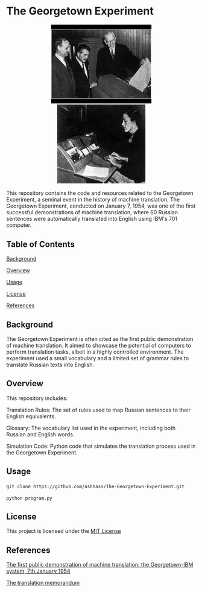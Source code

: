 # The Georgetown Experiment
<p align="center">
  <img src="images/nlp.jpeg" alt="Image 1" width="52.8%"/>
  <img src="images/nlp2.jpeg" alt="Image 2" width="46.58%"/>
</p>

This repository contains the code and resources related to the Georgetown Experiment, a seminal event in the history of machine translation. The Georgetown Experiment, conducted on January 7, 1954, was one of the first successful demonstrations of machine translation, where 60 Russian sentences were automatically translated into English using IBM's 701 computer.

## Table of Contents
[Background](#Background)

[Overview](#Overview)

[Usage](#Usage)

[License](#License)

[References](#References)

## Background
The Georgetown Experiment is often cited as the first public demonstration of machine translation. It aimed to showcase the potential of computers to perform translation tasks, albeit in a highly controlled environment. The experiment used a small vocabulary and a limited set of grammar rules to translate Russian texts into English.

## Overview
This repository includes:

Translation Rules: The set of rules used to map Russian sentences to their English equivalents.

Glossary: The vocabulary list used in the experiment, including both Russian and English words.

Simulation Code: Python code that simulates the translation process used in the Georgetown Experiment.

## Usage
`git clone https://github.com/ashhass/The-Georgetown-Experiment.git`

`python program.py`

## License
This project is licensed under the [MIT License](LICENSE)

## References
[The first public demonstration of machine translation:
the Georgetown-IBM system, 7th January 1954](https://open.unive.it/hitrade/books/HutchinsFirst.pdf)

[The translation memorandum](https://aclanthology.org/www.mt-archive.info/90/MTNI-1999-Hutchins.pdf)
